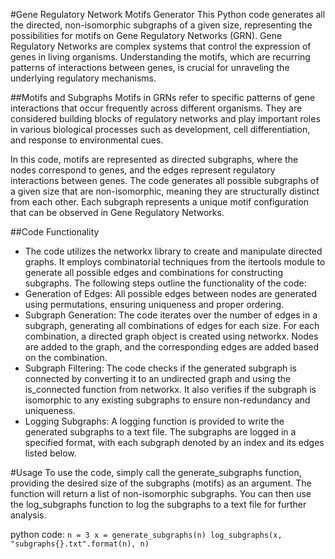 #Gene Regulatory Network Motifs Generator
This Python code generates all the directed, non-isomorphic subgraphs of a given size, representing the possibilities for motifs on Gene Regulatory Networks (GRN). Gene Regulatory Networks are complex systems that control the expression of genes in living organisms. Understanding the motifs, which are recurring patterns of interactions between genes, is crucial for unraveling the underlying regulatory mechanisms.

##Motifs and Subgraphs
Motifs in GRNs refer to specific patterns of gene interactions that occur frequently across different organisms. They are considered building blocks of regulatory networks and play important roles in various biological processes such as development, cell differentiation, and response to environmental cues.

In this code, motifs are represented as directed subgraphs, where the nodes correspond to genes, and the edges represent regulatory interactions between genes. The code generates all possible subgraphs of a given size that are non-isomorphic, meaning they are structurally distinct from each other. Each subgraph represents a unique motif configuration that can be observed in Gene Regulatory Networks.

##Code Functionality
- The code utilizes the networkx library to create and manipulate directed graphs. It employs combinatorial techniques from the itertools module to generate all possible edges and combinations for constructing subgraphs. The following steps outline the functionality of the code:
- Generation of Edges: All possible edges between nodes are generated using permutations, ensuring uniqueness and proper ordering.
- Subgraph Generation: The code iterates over the number of edges in a subgraph, generating all combinations of edges for each size. For each combination, a directed graph object is created using networkx. Nodes are added to the graph, and the corresponding edges are added based on the combination.
- Subgraph Filtering: The code checks if the generated subgraph is connected by converting it to an undirected graph and using the is_connected function from networkx. It also verifies if the subgraph is isomorphic to any existing subgraphs to ensure non-redundancy and uniqueness.
- Logging Subgraphs: A logging function is provided to write the generated subgraphs to a text file. The subgraphs are logged in a specified format, with each subgraph denoted by an index and its edges listed below.

#Usage
To use the code, simply call the generate_subgraphs function, providing the desired size of the subgraphs (motifs) as an argument. The function will return a list of non-isomorphic subgraphs. You can then use the log_subgraphs function to log the subgraphs to a text file for further analysis.

python code:
`n = 3
x = generate_subgraphs(n)
log_subgraphs(x, "subgraphs{}.txt".format(n), n)`
